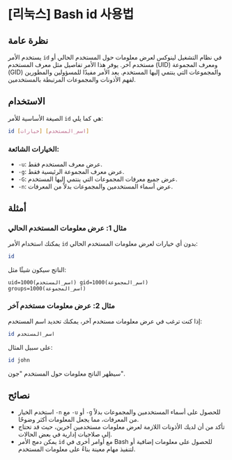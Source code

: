 # [리눅스] Bash id 사용법

## نظرة عامة
يستخدم الأمر `id` في نظام التشغيل لينوكس لعرض معلومات حول المستخدم الحالي أو مستخدم آخر. يوفر هذا الأمر تفاصيل مثل معرف المستخدم (UID) ومعرف المجموعة (GID) والمجموعات التي ينتمي إليها المستخدم. يعد الأمر مفيدًا للمسؤولين والمطورين لفهم الأذونات والمجموعات المرتبطة بالمستخدمين.

## الاستخدام
الصيغة الأساسية للأمر `id` هي كما يلي:
```bash
id [خيارات] [اسم_المستخدم]
```
### الخيارات الشائعة:
- `-u`: عرض معرف المستخدم فقط.
- `-g`: عرض معرف المجموعة الرئيسية فقط.
- `-G`: عرض جميع معرفات المجموعات التي ينتمي إليها المستخدم.
- `-n`: عرض أسماء المستخدمين والمجموعات بدلاً من المعرفات.

## أمثلة
### مثال 1: عرض معلومات المستخدم الحالي
يمكنك استخدام الأمر `id` بدون أي خيارات لعرض معلومات المستخدم الحالي:
```bash
id
```
الناتج سيكون شيئًا مثل:
```
uid=1000(اسم_المستخدم) gid=1000(اسم_المجموعة) groups=1000(اسم_المجموعة)
```

### مثال 2: عرض معلومات مستخدم آخر
إذا كنت ترغب في عرض معلومات مستخدم آخر، يمكنك تحديد اسم المستخدم:
```bash
id اسم_المستخدم
```
على سبيل المثال:
```bash
id john
```
سيظهر الناتج معلومات حول المستخدم "جون".

## نصائح
- استخدم الخيار `-n` مع `-u` أو `-g` للحصول على أسماء المستخدمين والمجموعات بدلاً من المعرفات، مما يجعل المعلومات أكثر وضوحًا.
- تأكد من أن لديك الأذونات اللازمة لعرض معلومات مستخدمين آخرين، حيث قد تحتاج إلى صلاحيات إدارية في بعض الحالات.
- يمكن دمج الأمر `id` مع أوامر أخرى في Bash للحصول على معلومات إضافية أو لتنفيذ مهام معينة بناءً على معلومات المستخدم.